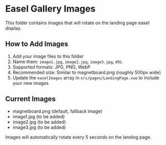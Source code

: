 # Easel Gallery Images

This folder contains images that will rotate on the landing page easel display.

## How to Add Images

1. Add your image files to this folder
2. Name them: `image1.jpg`, `image2.jpg`, `image3.jpg`, etc.
3. Supported formats: JPG, PNG, WebP
4. Recommended size: Similar to magnetboard.png (roughly 500px wide)
5. Update the `easelImages` array in `src/pages/LandingPage.vue` to include your new images

## Current Images

- magnetboard.png (default, fallback image)
- image1.jpg (to be added)
- image2.jpg (to be added)
- image3.jpg (to be added)

Images will automatically rotate every 5 seconds on the landing page.

